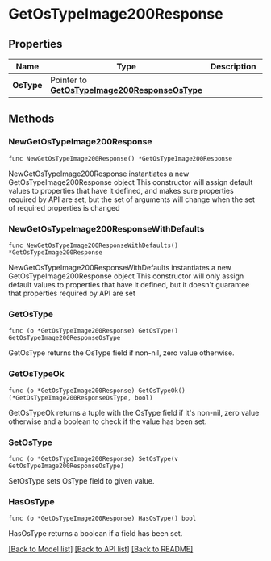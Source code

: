 # GetOsTypeImage200Response

## Properties

Name | Type | Description | Notes
------------ | ------------- | ------------- | -------------
**OsType** | Pointer to [**GetOsTypeImage200ResponseOsType**](GetOsTypeImage200ResponseOsType.md) |  | [optional] 

## Methods

### NewGetOsTypeImage200Response

`func NewGetOsTypeImage200Response() *GetOsTypeImage200Response`

NewGetOsTypeImage200Response instantiates a new GetOsTypeImage200Response object
This constructor will assign default values to properties that have it defined,
and makes sure properties required by API are set, but the set of arguments
will change when the set of required properties is changed

### NewGetOsTypeImage200ResponseWithDefaults

`func NewGetOsTypeImage200ResponseWithDefaults() *GetOsTypeImage200Response`

NewGetOsTypeImage200ResponseWithDefaults instantiates a new GetOsTypeImage200Response object
This constructor will only assign default values to properties that have it defined,
but it doesn't guarantee that properties required by API are set

### GetOsType

`func (o *GetOsTypeImage200Response) GetOsType() GetOsTypeImage200ResponseOsType`

GetOsType returns the OsType field if non-nil, zero value otherwise.

### GetOsTypeOk

`func (o *GetOsTypeImage200Response) GetOsTypeOk() (*GetOsTypeImage200ResponseOsType, bool)`

GetOsTypeOk returns a tuple with the OsType field if it's non-nil, zero value otherwise
and a boolean to check if the value has been set.

### SetOsType

`func (o *GetOsTypeImage200Response) SetOsType(v GetOsTypeImage200ResponseOsType)`

SetOsType sets OsType field to given value.

### HasOsType

`func (o *GetOsTypeImage200Response) HasOsType() bool`

HasOsType returns a boolean if a field has been set.


[[Back to Model list]](../README.md#documentation-for-models) [[Back to API list]](../README.md#documentation-for-api-endpoints) [[Back to README]](../README.md)


